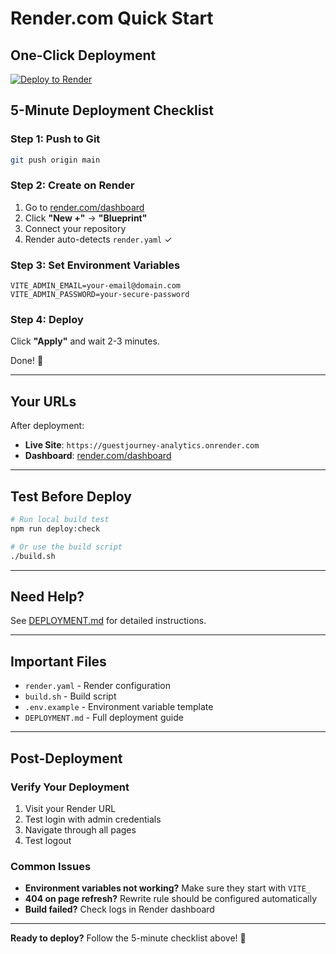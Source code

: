# Render.com Quick Start

## One-Click Deployment

[![Deploy to Render](https://render.com/images/deploy-to-render-button.svg)](https://render.com/deploy)

## 5-Minute Deployment Checklist

### Step 1: Push to Git
```bash
git push origin main
```

### Step 2: Create on Render
1. Go to [render.com/dashboard](https://dashboard.render.com)
2. Click **"New +"** → **"Blueprint"**
3. Connect your repository
4. Render auto-detects `render.yaml` ✓

### Step 3: Set Environment Variables
```
VITE_ADMIN_EMAIL=your-email@domain.com
VITE_ADMIN_PASSWORD=your-secure-password
```

### Step 4: Deploy
Click **"Apply"** and wait 2-3 minutes.

Done! 🎉

---

## Your URLs

After deployment:
- **Live Site**: `https://guestjourney-analytics.onrender.com`
- **Dashboard**: [render.com/dashboard](https://dashboard.render.com)

---

## Test Before Deploy

```bash
# Run local build test
npm run deploy:check

# Or use the build script
./build.sh
```

---

## Need Help?

See [DEPLOYMENT.md](./DEPLOYMENT.md) for detailed instructions.

---

## Important Files

- `render.yaml` - Render configuration
- `build.sh` - Build script
- `.env.example` - Environment variable template
- `DEPLOYMENT.md` - Full deployment guide

---

## Post-Deployment

### Verify Your Deployment
1. Visit your Render URL
2. Test login with admin credentials
3. Navigate through all pages
4. Test logout

### Common Issues
- **Environment variables not working?** Make sure they start with `VITE_`
- **404 on page refresh?** Rewrite rule should be configured automatically
- **Build failed?** Check logs in Render dashboard

---

**Ready to deploy?** Follow the 5-minute checklist above! 🚀
